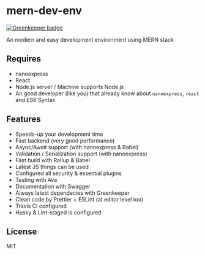 # mern-dev-env

[![Greenkeeper badge](https://badges.greenkeeper.io/dalisoft/mern-dev-env.svg)](https://greenkeeper.io/)

An modern and easy development environment using MERN stack

## Requires

- nanoexpress
- React
- Node.js server / Machine supports Node.js
- An good developer (like you) that already know about `nanoexpress`, `react` and ES6 Syntax

## Features

- Speeds-up your development time
- Fast backend (very good performance)
- Async/Await support (with nanoexpress & Babel)
- Validation / Serialization support (with nanoexpress)
- Fast build with Rollup & Babel
- Latest JS things can be used
- Configured all security & essential plugins
- Testing with Ava
- Documentation with Swagger
- Always latest dependecies with Greenkeeper
- Clean code by Prettier + ESLint (at editor level too)
- Travis CI configured
- Husky & Lint-staged is configured

## License

MIT
